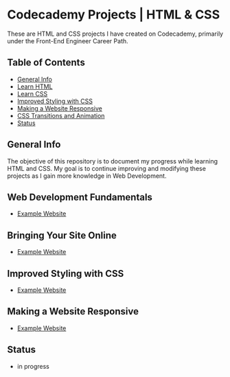 # Codecademy Projects | HTML & CSS

These are HTML and CSS projects I have created on Codecademy, primarily under the Front-End Engineer Career Path.

## Table of Contents

- [General Info](#general-info)
- [Learn HTML](#learn-html)
- [Learn CSS](#learn-css)
- [Improved Styling with CSS](#improved-styling-with-css)
- [Making a Website Responsive](#making-a-website-responsive)
- [CSS Transitions and Animation](#css-transitions-and-animation)
- [Status](#status)

## General Info

The objective of this repository is to document my progress while learning HTML and CSS. My goal is to continue improving and modifying these projects as I gain more knowledge in Web Development.

## Web Development Fundamentals

- [Example Website](https://)

## Bringing Your Site Online

- [Example Website](https://)

## Improved Styling with CSS

- [Example Website](https://)

## Making a Website Responsive

- [Example Website](https://)

## Status

- in progress
